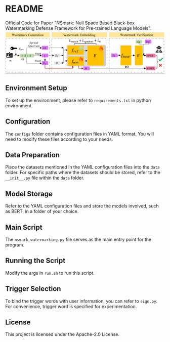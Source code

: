 # README
Official Code for Paper "NSmark: Null Space Based Black-box Watermarking Defense Framework for Pre-trained Language Models".
![](overview.png)
## Environment Setup

To set up the environment, please refer to `requirements.txt` in python environment.

## Configuration

The `configs` folder contains configuration files in YAML format. You will need to modify these files according to your needs.

## Data Preparation

Place the datasets mentioned in the YAML configuration files into the `data` folder. For specific paths where the datasets should be stored, refer to the `__init__.py` file within the `data` folder.

## Model Storage

Refer to the YAML configuration files and store the models involved, such as BERT, in a folder of your choice.

## Main Script

The `nsmark_watermarking.py` file serves as the main entry point for the program.

## Running the Script

Modify the args in `run.sh` to run this script.

## Trigger Selection
To bind the trigger words with user information, you can refer to `sign.py`. For convenience, trigger word is specified for experimentation.

## License

This project is licensed under the Apache-2.0 License.